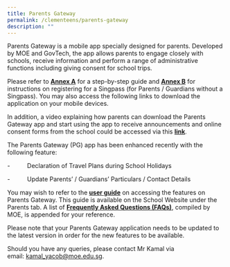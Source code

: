 ```yaml
---
title: Parents Gateway
permalink: /clementeens/parents-gateway
description: ""
---
```

Parents Gateway is a mobile app specially designed for parents. Developed by MOE and GovTech, the app allows parents to engage closely with schools, receive information and perform a range of administrative functions including giving consent for school trips.

Please refer to **[Annex A](/files/Annex%20A%20Parents%20Gateway%20User%20Guide%20for%20Parents.pdf)** for a step-by-step guide and **[Annex B](/files/Annex%20B%20Parents%20Gateway%20Registering%20for%20SingPass.pdf)** for instructions on registering for a Singpass (for Parents / Guardians without a Singpass). You may also access the following links to download the application on your mobile devices.

In addition, a video explaining how parents can download the Parents Gateway app and start using the app to receive announcements and online consent forms from the school could be accessed via this [**link**](https://www.youtube.com/watch?v=tW9jwyuovOo&feature=youtu.be).

The Parents Gateway (PG) app has been enhanced recently with the following feature:

\-          Declaration of Travel Plans during School Holidays

\-          Update Parents’ / Guardians’ Particulars / Contact Details

You may wish to refer to the **[user guide](https://clementitownsec.moe.edu.sg/qql/slot/u534/PG%20User%20Guide%20for%20Parents.pdf)** on accessing the features on Parents Gateway. This guide is available on the School Website under the Parents tab. A list of [**Frequently Asked Questions (FAQs)**](https://clementitownsec.moe.edu.sg/qql/slot/u534/PG%20Frequently%20Asked%20Questions%20(for%20Parents).pdf), compiled by MOE, is appended for your reference.

Please note that your Parents Gateway application needs to be updated to the latest version in order for the new features to be available.  
  
Should you have any queries, please contact Mr Kamal via email: [kamal\_yacob@moe.edu.sg](mailto:kamal_yacob@moe.edu.sg).